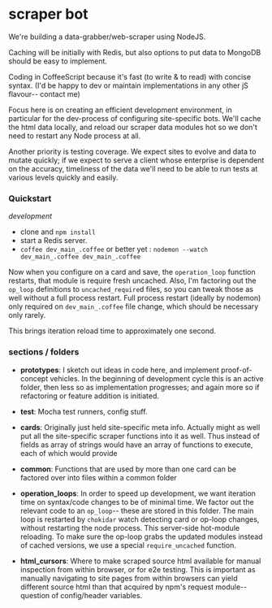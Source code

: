 # scraper bot

We're building a data-grabber/web-scraper using NodeJS.

Caching will be initially with Redis, but also options to put data to MongoDB should be easy to implement.

Coding in CoffeeScript because it's fast (to write & to read) with concise syntax.  (I'd be happy to dev or maintain implementations in any other jS flavour-- contact me)

Focus here is on creating an efficient development environment, in particular for the dev-process of configuring site-specific bots.  We'll cache the html data locally, and reload our scraper data modules hot so we don't need to restart any Node process at all.

Another priority is testing coverage.  We expect sites to evolve and data to mutate quickly; if we expect to serve a client whose enterprise is dependent on the accuracy, timeliness of the data we'll need to be able to run tests at various levels quickly and easily.  

### Quickstart
_development_
- clone and `npm install`
- start a Redis server.
- `coffee dev_main_.coffee` or better yet : `nodemon --watch dev_main_.coffee dev_main_.coffee`

Now when you configure on a card and save, the `operation_loop` function restarts, that module is require fresh uncached.
Also, I'm factoring out the `op_loop` definitions to `uncached_require`d files, so you can tweak those as well without a full process restart.  Full process restart (ideally by nodemon) only required on `dev_main_.coffee` file change, which should be necessary only rarely.

This brings iteration reload time to approximately one second.

### sections / folders

- **prototypes**: I sketch out ideas in code here, and implement proof-of-concept vehicles. In the beginning of development cycle this is an active folder, then less so as implementation progresses; and again more so if refactoring or feature addition is initiated.

- **test**: Mocha test runners, config stuff.

- **cards**: Originally just held site-specific meta info.  Actually might as well put all the site-specific scraper functions into it as well.  Thus instead of fields as array of strings would have an array of functions to execute, each of which would provide

- **common**: Functions that are used by more than one card can be factored over into files within a common folder

- **operation_loops**: In order to speed up development, we want iteration time on syntax/code changes to be of minimal time.  We factor out the relevant code to an `op_loop`-- these are stored in this folder. The main loop is restarted by `chokidar` watch detecting card or op-loop changes, without restarting the node process.  This server-side hot-module reloading.  To make sure the op-loop grabs the updated modules instead of cached versions, we use a special `require_uncached` function.

- **html_cursors**: Where to make scraped source html available for manual inspection from within browser, or for e2e testing.  This is important as manually navigating to site pages from within browsers can yield different source html than that acquired by npm's request module-- question of config/header variables.
